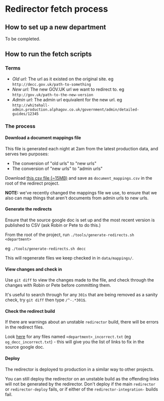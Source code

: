 # Redirector fetch process

## How to set up a new department

To be completed.

## How to run the fetch scripts

### Terms

* *Old url:* The url as it existed on the original site. eg `http://decc.gov.uk/path-to-something`
* *New url:* The new GOV.UK url we want to redirect to. eg `http://gov.uk/path-to-the-new-version`
* *Admin url:* The admin url equivalent for the new url. eg `http://whitehall-admin.production.alphagov.co.uk/government/admin/detailed-guides/12345`

### The process

#### Download a document mappings file

This file is generated each night at 2am from the latest production data, and serves two purposes:
* The conversion of "old urls" to "new urls"
* The conversion of "new urls" to "admin urls"

Download [this csv file (~15MB)](http://whitehall-admin.production.alphagov.co.uk/government/all_document_attachment_and_non_document_mappings.csv) and save as `document_mappings.csv` in the root of the redirect project.

**NOTE:** we've recently changed the mappings file we use, to ensure that we also can map things that aren't documents from admin urls to new urls.

#### Generate the redirects

Ensure that the source google doc is set up and the most recent version is published to CSV (ask Robin or Pete to do this.)

From the root of the project, run `./tools/generate-redirects.sh <department>`

eg `./tools/generate-redirects.sh decc`

This will regenerate files we keep checked in in `data/mappings/`.

#### View changes and check in

Use `git diff` to view the changes made to the file, and check through the changes with Robin or Pete before committing them.

It's useful to search through for any `301s` that are being removed as a sanity check, try `git diff` then type `/^-.*301$`.

#### Check the redirect build

If there are warnings about an unstable `redirector` build, there will be errors in the redirect files.

Look [here](http://ci.alphagov.co.uk/view/Transition/job/redirector/lastSuccessfulBuild/artifact/dist/) for any files named `<department>_incorrect.txt` (eg `og_decc_incorrect.txt`) - this will give you the list of links to fix in the source google doc.

#### Deploy

The redirector is deployed to production in a similar way to other projects.

You can still deploy the redirector on an unstable build as the offending links will not be generated by the redirector. Don't deploy if the main `redirector` or `redirector-deploy` fails, or if either of the `redirector-integration-` builds fail.
